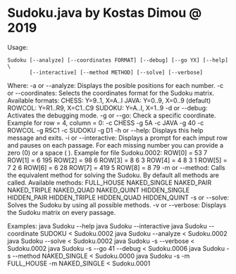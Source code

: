 # Sudoku.java by Kostas Dimou @ 2019

Usage:

    Sudoku [--analyze] [--coordinates FORMAT] [--debug] [--go YX] [--help] \
           [--interactive] [--method METHOD] [--solve] [--verbose]

Where:
    -a or --analyze:
        Displays the posible positions for each number.
    -c or --coordinates:
        Selects the coordinates format for the Sudoku matrix.
        Available formats:
            CHESS:  Y=9..1,   X=A..I
            JAVA:   Y=0..9,   X=0..9 (default)
            ROWCOL: Y=R1..R9, X=C1..C9
            SUDOKU: Y=A..I,   X=1..9
    -d or --debug:
        Activates the debugging mode.
    -g or --go:
        Check a specific coordinate.
        Example for row = 4, column = 0:
            -c CHESS  -g 5A
            -c JAVA   -g 40
            -c ROWCOL -g R5C1
            -c SUDOKU -g D1
    -h or --help:
        Displays this help message and exits.
    -i or --interactive:
        Displays a prompt for each imput row and pauses on each passage.
        For each missing number you can provide a zero (0) or a space ( ).
        Example for file Sudoku.0002:
            ROW[0] = 53  7
            ROW[1] = 6  195
            ROW[2] =  98    6
            ROW[3] = 8   6   3
            ROW[4] = 4  8 3  1
            ROW[5] = 7   2   6
            ROW[6] =  6    28
            ROW[7] =    419  5
            ROW[8] =     8  79
    -m or --method:
        Calls the equivalent method for solving the Sudoku.
        By default all methods are called.
        Available methods:
            FULL_HOUSE
            NAKED_SINGLE
            NAKED_PAIR
            NAKED_TRIPLE
            NAKED_QUAD
            NAKED_QUINT
            HIDDEN_SINGLE
            HIDDEN_PAIR
            HIDDEN_TRIPLE
            HIDDEN_QUAD
            HIDDEN_QUINT
    -s or --solve:
        Solves the Sudoku by using all possible methods.
    -v or --verbose:
        Displays the Sudoku matrix on every passage.

Examples:
    java Sudoku --help
    java Sudoku --interactive
    java Sudoku --coordinate SUDOKU < Sudoku.0002
    java Sudoku --analyze < Sudoku.0002
    java Sudoku --solve < Sudoku.0002
    java Sudoku -s --verbose < Sudoku.0002
    java Sudoku -s --go 41 --debug < Sudoku.0006
    java Sudoku -s --method NAKED_SINGLE < Sudoku.0000
    java Sudoku -s -m FULL_HOUSE -m NAKED_SINGLE < Sudoku.0001
